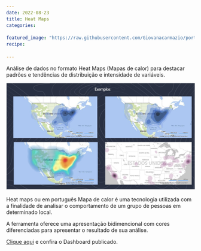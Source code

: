 ```yaml
---
date: 2022-08-23
title: Heat Maps
categories:

featured_image: "https://raw.githubusercontent.com/Giovanacarmazio/portifolio/main/images/Heat%20Map%201.jpg"
recipe:
 
---
```



Análise de dados no formato Heat Maps (Mapas de calor) para destacar padrões e tendências de distribuição e intensidade de variáveis.


![](https://raw.githubusercontent.com/Giovanacarmazio/portifolio/main/images/Heat%20Map%202.jpg)

 


Heat maps ou em português Mapa de calor é uma tecnologia utilizada com a finalidade de analisar o comportamento de um grupo de pessoas em determinado local.

A ferramenta oferece uma apresentação bidimencional com cores diferenciadas para apresentar o resultado de sua análise.


<a href="https://app.powerbi.com/view?r=eyJrIjoiMzJmNzY5Y2MtZTI0Yy00ZTAwLWI2YmEtOGU4MjI5MjE0NGZiIiwidCI6ImU5YzYxMzhlLTQyZmUtNGM3MS1iMWFkLTc1ZjA1NTdiOWI0NSJ9">Clique aqui</a> e confira o Dashboard publicado.



